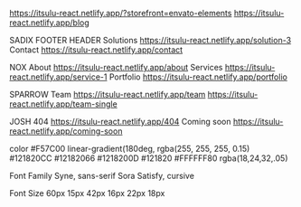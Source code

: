 https://itsulu-react.netlify.app/?storefront=envato-elements
https://itsulu-react.netlify.app/blog

SADIX
FOOTER
HEADER
Solutions
https://itsulu-react.netlify.app/solution-3
Contact
https://itsulu-react.netlify.app/contact


NOX
About
https://itsulu-react.netlify.app/about
Services
https://itsulu-react.netlify.app/service-1
Portfolio
https://itsulu-react.netlify.app/portfolio

SPARROW
Team
https://itsulu-react.netlify.app/team
https://itsulu-react.netlify.app/team-single


JOSH
404
https://itsulu-react.netlify.app/404
Coming soon
https://itsulu-react.netlify.app/coming-soon

color
#F57C00
linear-gradient(180deg, rgba(255, 255, 255, 0.15)
#121820CC
#12182066
#1218200D
#121820
#FFFFFF80
rgba(18,24,32,.05)

Font Family
Syne, sans-serif
Sora
Satisfy, cursive

Font Size
60px
15px
42px
16px
22px
18px